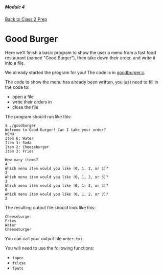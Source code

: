 ##### Module 4
[Back to Class 2 Prep](../../class2-prep#files-hex)

# Good Burger

Here we'll finish a basic program to show the user a menu from a fast food restaurant (named "Good Burger"), then take down their order, and write it into a file.

We already started the program for you!  The code is in [goodburger.c](./goodburger.html).

The code to show the menu has already been written, you just need to fill in the code to:
- open a file
- write their orders in
- close the file

The program should run like this:
```nohighlight
$ ./goodburger
Welcome to Good Burger! Can I take your order?
MENU:
Item 0: Water
Item 1: Soda
Item 2: Cheeseburger
Item 3: Fries

How many items? 
4
Which menu item would you like (0, 1, 2, or 3)?
2
Which menu item would you like (0, 1, 2, or 3)? 
3
Which menu item would you like (0, 1, 2, or 3)?
0
Which menu item would you like (0, 1, 2, or 3)?
2
```

The resulting output file should look like this:
```nohighlight
Cheeseburger
Fries
Water
Cheeseburger
```

You can call your output file `order.txt`.

You will need to use the following functions:
* `fopen`
* `fclose`
* `fputs`
